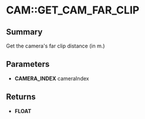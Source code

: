 # CAM::GET_CAM_FAR_CLIP

## Summary
Get the camera's far clip distance (in m.)

## Parameters
* **CAMERA_INDEX** cameraIndex

## Returns
* **FLOAT**
